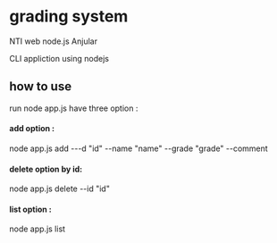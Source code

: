 # grading system

NTI web node.js Anjular

CLI appliction using nodejs  

## how to use 

run node app.js have three option :

#### add option :

node app.js add ---d    "id"    --name    "name" --grade "grade"  --comment <is optional>


#### delete  option by id:


node app.js delete --id  "id"

#### list  option :

node app.js list 


